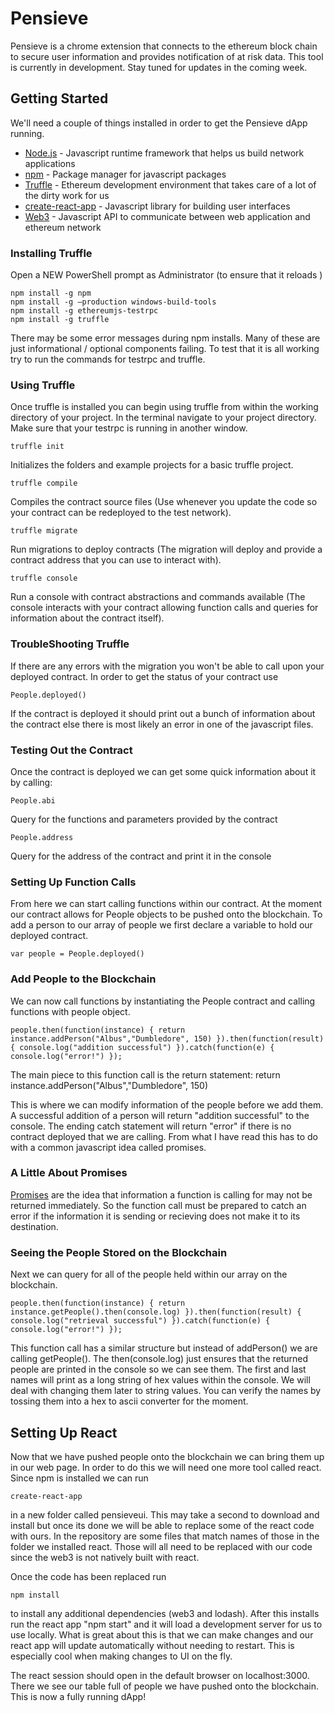 # Pensieve
Pensieve is a chrome extension that connects to the ethereum block chain to secure user information and provides notification of at risk data. This tool is currently in development. Stay tuned for updates in the coming week.

## Getting Started
We'll need a couple of things installed in order to get the Pensieve dApp running. 
* [Node.js](https://nodejs.org/en/about/) - Javascript runtime framework that helps us build network applications
* [npm](https://www.npmjs.com/) - Package manager for javascript packages
* [Truffle](http://truffleframework.com/) - Ethereum development environment that takes care of a lot of the dirty work for us
* [create-react-app](https://facebook.github.io/react/blog/2016/07/22/create-apps-with-no-configuration.html) - Javascript library for building user interfaces
* [Web3](https://www.npmjs.com/package/web3) - Javascript API to communicate between web application and ethereum network

### Installing Truffle

Open a NEW PowerShell prompt as Administrator (to ensure that it reloads )
````
npm install -g npm
npm install -g –production windows-build-tools
npm install -g ethereumjs-testrpc
npm install -g truffle
````
There may be some error messages during npm installs. Many of these are just informational / optional components failing. 
To test that it is all working try to run the commands for testrpc and truffle.

### Using Truffle
Once truffle is installed you can begin using truffle from within the working directory of your project. In the terminal
navigate to your project directory. Make sure that your testrpc is running in another window.
````
truffle init
````
Initializes the folders and example projects for a basic truffle project.
````
truffle compile		
````
Compiles the contract source files (Use whenever you update the code so your contract can be redeployed to the test network).
````
truffle migrate		
````
Run migrations to deploy contracts (The migration will deploy and provide a contract address that you can use to interact with).
````
truffle console		
````
Run a console with contract abstractions and commands available (The console interacts with your contract allowing function calls and queries for information about the contract itself).

### TroubleShooting Truffle

If there are any errors with the migration you won't be able to call upon your deployed contract. In order to get the status of your contract use 
````
People.deployed()
````
If the contract is deployed it should print out a bunch of information about the contract else there is most likely an error in one of the javascript files.

### Testing Out the Contract
Once the contract is deployed we can get some quick information about it by calling:
````
People.abi			
````
Query for the functions and parameters provided by the contract
````
People.address		
````
Query for the address of the contract and print it in the console

### Setting Up Function Calls
From here we can start calling functions within our contract. At the moment our contract allows for People objects to be pushed onto the blockchain. To add a person to our array of people we first declare a variable to hold our deployed contract.
````
var people = People.deployed()
````
### Add People to the Blockchain
We can now call functions by instantiating the People contract and calling functions with people object.
````
people.then(function(instance) { return instance.addPerson("Albus","Dumbledore", 150) }).then(function(result) { console.log("addition successful") }).catch(function(e) { console.log("error!") });
````
The main piece to this function call is the return statement: return instance.addPerson("Albus","Dumbledore", 150)

This is where we can modify information of the people before we add them. A successful addition of a person will return "addition successful" to the console. The ending catch statement will return "error" if there is no contract deployed that we are calling. From what I have read this has to do with a common javascript idea called promises. 

### A Little About Promises
[Promises](https://developers.google.com/web/fundamentals/getting-started/primers/promises) are the idea that information a function is calling for may not be returned immediately. So the function call must be prepared to catch an error if the information it is sending or recieving does not make it to its destination. 

### Seeing the People Stored on the Blockchain
Next we can query for all of the people held within our array on the blockchain.
````
people.then(function(instance) { return instance.getPeople().then(console.log) }).then(function(result) { console.log("retrieval successful") }).catch(function(e) { console.log("error!") });
````
This function call has a similar structure but instead of addPerson() we are calling getPeople(). The then(console.log) just ensures that the returned people are printed in the console so we can see them. The first and last names will print as a long string of hex values within the console. We will deal with changing them later to string values. You can verify the names by tossing
them into a hex to ascii converter for the moment.

## Setting Up React
Now that we have pushed people onto the blockchain we can bring them up in our web page. In order to do this we will need one more tool called react. Since npm is installed we can run
````
create-react-app 
````
in a new folder called pensieveui. This may take a second to download and install but once its done we will be able to replace some of the react code with ours. In the repository are some files that match names of those in the folder we installed react. Those will all need to be replaced with our code since the web3 is not natively built with react.

Once the code has been replaced run 
````
npm install
````
to install any additional dependencies (web3 and lodash). After this installs run the react app "npm start" and it will load a development server for us to use locally. What is great about this is that we can make changes and our react app will update automatically without needing to restart. This is especially cool when making changes to UI on the fly.

The react session should open in the default browser on localhost:3000. There we see our table full of people we have pushed onto the blockchain. This is now a fully running dApp!

